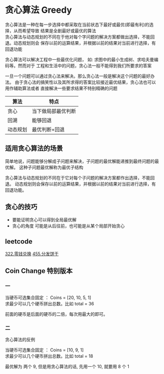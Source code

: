 # 贪心算法 Greedy

贪心算法是一种在每一步选择中都采取在当前状态下最好或最优(即最有利)的选择，从而希望导致
结果是全剧最好或最优的算法  
贪心算法与动态规划的不同在于他对每个字问题的解决方案都做出选择，不能回退。动态规划则会
保存以前的运算结果，并根据以前的结果对当前进行选择，有回退功能  

贪心算法可以解决工程中一些最优化问题， 如: 求图中的最小生成树、求哈夫曼编码等。然而对于
工程和生活中的问题，贪心法一般不能得到我们所要求的答案

一旦一个问题可以通过贪心法来解决。那么贪心法一般是解决这个问题的最好办法。
由于贪心法的搞笑性以及其所求得的答案比较接近最优结果，贪心法也可以用作辅助算法或者
直接解决一些要求结果不特别精确的问题


| 算法| 特点 |
| --- | --- |
| 贪心| 当下做局部最优判断 |
| 回溯 | 能够回退 |
| 动态规划 | 最优判断+回退 |


## 适用贪心算法的场景

简单地说，问题能够分解成子问题来解决，子问题的最优解能递推到最终问题的最优解。
这种子问题最优解称为最优子结构

贪心算法与动态规划的不同在于它对每个子问题的解决方案都作出选择，不能回退。
动态规划则会保存以前的运算结果，并根据以前的结果对当前进行选择，有回退功能。


## 贪心的技巧

- 要能证明贪心可以得到全局最优解
- 贪心的角度 可能是从后往前，也可能是从某个局部开始贪心

## leetcode

[322.零钱兑换](https://leetcode-cn.com/problems/coin-change/)
[455.分发饼干](https://leetcode-cn.com/problems/assign-cookies/)


## Coin Change 特别版本

### 一

当硬币可选集合固定 ： Coins = [20, 10, 5, 1]  
求最少可以几个硬币拼出总数。比如 total = 36

前面的硬币是后面的硬币的二倍，每次用最大的即可。


### 二

贪心算法的反例

当硬币可选集合固定 ： Coins = [10, 9, 1]  
求最少可以几个硬币拼出总数。比如 total = 18

最优解为 两个 9, 但是用贪心算法的话, 先用一个 10, 就要用 8 个 1 